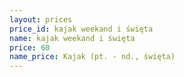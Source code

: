 ```yaml
---
layout: prices
price_id: kajak weekand i święta
name: kajak weekand i święta
price: 60
name_price: Kajak (pt. - nd., święta)
---
```

